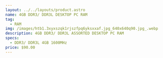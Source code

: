 ```yaml
---
layout: ../../layouts/product.astro
name: 4GB DDR3/ DDR3L DESKTOP PC RAM
tag:
  - RAM
img: /images/htb1.3xyxszqk1rjszfpq6yksxxaf.jpg_640x640q90.jpg_.webp
description: 4﻿GB DDR3/ DDR3L ASSORTED DESKTOP PC RAM
specs:
  - DDR3/ DDR3L 4GB 1600MHz
price: $90.00
---
```

